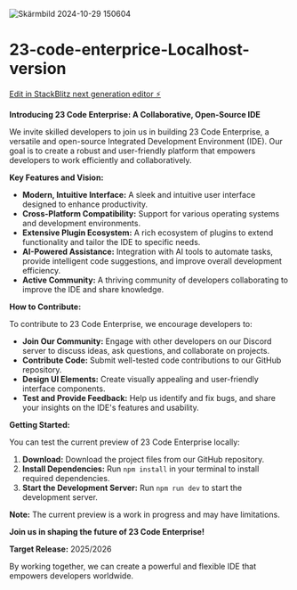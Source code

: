 ![Skärmbild 2024-10-29 150604](https://github.com/user-attachments/assets/b351e946-22a7-4e73-ae92-035babfedbd7)
# 23-code-enterprice-Localhost-version

[Edit in StackBlitz next generation editor ⚡️](https://stackblitz.com/~/github.com/Archviz360/23-code-enterprice-Localhost-version)

**Introducing 23 Code Enterprise: A Collaborative, Open-Source IDE**

We invite skilled developers to join us in building 23 Code Enterprise, a versatile and open-source Integrated Development Environment (IDE). Our goal is to create a robust and user-friendly platform that empowers developers to work efficiently and collaboratively.

**Key Features and Vision:**

* **Modern, Intuitive Interface:** A sleek and intuitive user interface designed to enhance productivity.
* **Cross-Platform Compatibility:** Support for various operating systems and development environments.
* **Extensive Plugin Ecosystem:** A rich ecosystem of plugins to extend functionality and tailor the IDE to specific needs.
* **AI-Powered Assistance:** Integration with AI tools to automate tasks, provide intelligent code suggestions, and improve overall development efficiency.
* **Active Community:** A thriving community of developers collaborating to improve the IDE and share knowledge.

**How to Contribute:**

To contribute to 23 Code Enterprise, we encourage developers to:

* **Join Our Community:** Engage with other developers on our Discord server to discuss ideas, ask questions, and collaborate on projects.
* **Contribute Code:** Submit well-tested code contributions to our GitHub repository.
* **Design UI Elements:** Create visually appealing and user-friendly interface components.
* **Test and Provide Feedback:** Help us identify and fix bugs, and share your insights on the IDE's features and usability.

**Getting Started:**

You can test the current preview of 23 Code Enterprise locally:

1. **Download:** Download the project files from our GitHub repository.
2. **Install Dependencies:** Run `npm install` in your terminal to install required dependencies.
3. **Start the Development Server:** Run `npm run dev` to start the development server.

**Note:** The current preview is a work in progress and may have limitations.

**Join us in shaping the future of 23 Code Enterprise!**

**Target Release:** 2025/2026

By working together, we can create a powerful and flexible IDE that empowers developers worldwide.




